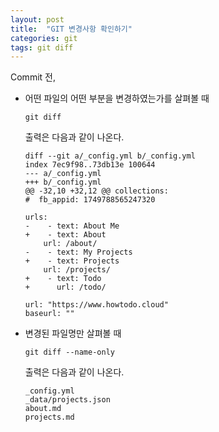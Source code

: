 ```yaml
---
layout: post
title:  "GIT 변경사항 확인하기"
categories: git
tags: git diff
---
```


Commit 전, 
- 어떤 파일의 어떤 부분을 변경하였는가를 살펴볼 때

    ~~~git
    git diff
    ~~~

    출력은 다음과 같이 나온다.
    ~~~git
    diff --git a/_config.yml b/_config.yml
    index 7ec9f98..73db13e 100644
    --- a/_config.yml
    +++ b/_config.yml
    @@ -32,10 +32,12 @@ collections:
    #  fb_appid: 1749788565247320

    urls:
    -    - text: About Me
    +    - text: About
        url: /about/
    -    - text: My Projects
    +    - text: Projects
        url: /projects/
    +    - text: Todo
    +      url: /todo/

    url: "https://www.howtodo.cloud"
    baseurl: ""
    ~~~

- 변경된 파일명만 살펴볼 때

    ~~~git
    git diff --name-only
    ~~~

    출력은 다음과 같이 나온다.
    ~~~git
    _config.yml
    _data/projects.json
    about.md
    projects.md
    ~~~
